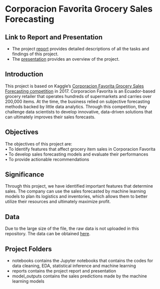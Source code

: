 # Corporacion Favorita Grocery Sales Forecasting

## Link to Report and Presentation
- The project [report]() provides detailed descriptions of all the tasks and findings of this project.  
- The [presentation]() provides an overview of the project.

## Introduction

This project is based on Kaggle’s [Corporacion Favorita Grocery Sales Forecasting competition](https://www.kaggle.com/c/favorita-grocery-sales-forecasting) in 2017. Corporacion Favorita is an Ecuador-based grocery retailer that operates hundreds of supermarkets and carries over 200,000 items. At the time, the business relied on subjective forecasting methods backed by little data analytics.  Through this competition, they challenge data scientists to develop innovative, data-driven solutions that can ultimately improves their sales forecasts.

## Objectives

The objectives of this project are:  
•	To Identify features that affect grocery item sales in Corporacion Favorita  
•	To develop sales forecasting models and evaluate their performances  
•	To provide actionable recommendations

## Significance
Through this project, we have identified important features that determine sales. The company can use the sales forecasted by machine learning models to plan its logistics and inventories, which allows them to better utilize their resources and ultimately maximize profit.

## Data
Due to the large size of the file, the raw data is not uploaded in this repository. The data can be obtained [here](https://www.kaggle.com/c/favorita-grocery-sales-forecasting/data).  

## Project Folders
- notebooks contains the Jupyter notebooks that contains the codes for data cleaning, EDA, statistical inference and machine learning
- reports contains the project report and presentation
- model_outputs contains the sales predictions made by the machine learning models 

